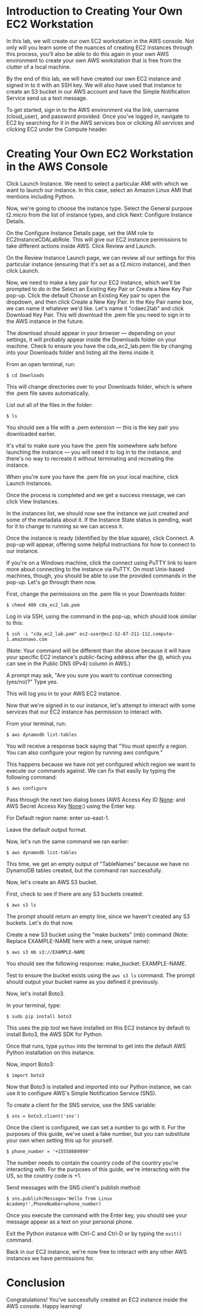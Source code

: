 # Introduction to Creating Your Own EC2 Workstation

In this lab, we will create our own EC2 workstation in the AWS console. Not only will you learn some of the nuances of creating EC2 instances through this process, you'll also be able to do this again in your own AWS environment to create your own AWS workstation that is free from the clutter of a local machine.

By the end of this lab, we will have created our own EC2 instance and signed in to it with an SSH key. We will also have used that instance to create an S3 bucket in our AWS account and have the Simple Notification Service send us a text message.

To get started, sign in to the AWS environment via the link, username (cloud_user), and password provided. Once you've logged in, navigate to EC2 by searching for it in the AWS services box or clicking All services and clicking EC2 under the Compute header.

# Creating Your Own EC2 Workstation in the AWS Console

Click Launch Instance. We need to select a particular AMI with which we want to launch our instance. In this case, select an Amazon Linux AMI that mentions including Python.

Now, we're going to choose the instance type. Select the General purpose t2.micro from the list of instance types, and click Next: Configure Instance Details.

On the Configure Instance Details page, set the IAM role to EC2InstanceCDALabRole. This will give our EC2 instance permissions to take different actions inside AWS. Click Review and Launch.

On the Review Instance Launch page, we can review all our settings for this particular instance (ensuring that it's set as a t2.micro instance), and then click Launch.

Now, we need to make a key pair for our EC2 instance, which we'll be prompted to do in the Select an Existing Key Pair or Create a New Key Pair pop-up. Click the default Choose an Existing Key pair to open the dropdown, and then click Create a New Key Pair. In the Key Pair name box, we can name it whatever we'd like. Let's name it "cdaec2lab" and click Download Key Pair. This will download the .pem file you need to sign in to the AWS instance in the future.

The download should appear in your browser — depending on your settings, it will probably appear inside the Downloads folder on your machine. Check to ensure you have the cda_ec2_lab.pem file by changing into your Downloads folder and listing all the items inside it.

From an open terminal, run:

```
$ cd Downloads
```

This will change directories over to your Downloads folder, which is where the .pem file saves automatically.

List out all of the files in the folder:

```
$ ls
```

You should see a file with a .pem extension — this is the key pair you downloaded earlier.

It's vital to make sure you have the .pem file somewhere safe before launching the instance — you will need it to log in to the instance, and there's no way to recreate it without terminating and recreating the instance.

When you're sure you have the .pem file on your local machine, click Launch Instances.

Once the process is completed and we get a success message, we can click View Instances.

In the instances list, we should now see the instance we just created and some of the metadata about it. If the Instance State status is pending, wait for it to change to running so we can access it.

Once the instance is ready (identified by the blue square), click Connect. A pop-up will appear, offering some helpful instructions for how to connect to our instance.

If you're on a Windows machine, click the connect using PuTTY link to learn more about connecting to the instance via PuTTY. On most Unix-based machines, though, you should be able to use the provided commands in the pop-up. Let's go through them now.

First, change the permissions on the .pem file in your Downloads folder:

```
$ chmod 400 cda_ec2_lab.pem
```

Log in via SSH, using the command in the pop-up, which should look similar to this:

```
$ ssh -i "cda_ec2_lab.pem" ec2-user@ec2-52-87-211-112.compute-1.amazonaws.com
```

(Note: Your command will be different than the above because it will have your specific EC2 instance's public-facing address after the @, which you can see in the Public DNS (IPv4) column in AWS.)

A prompt may ask, "Are you sure you want to continue connecting (yes/no)?" Type yes.

This will log you in to your AWS EC2 instance.

Now that we're signed in to our instance, let's attempt to interact with some services that our EC2 instance has permission to interact with.

From your terminal, run:

```
$ aws dynamodb list-tables
```

You will receive a response back saying that "You must specify a region. You can also configure your region by running aws configure."

This happens because we have not yet configured which region we want to execute our commands against. We can fix that easily by typing the following command:

```
$ aws configure
```

Pass through the next two dialog boxes (AWS Access Key ID [None](https://learn.acloud.guru/handson/2ce68935-adbf-4711-882a-4b9e7e3431d5/course/178db59b-70f1-4bd8-8d74-9ab9263f8f9a): and AWS Secret Access Key [None](https://learn.acloud.guru/handson/2ce68935-adbf-4711-882a-4b9e7e3431d5/course/178db59b-70f1-4bd8-8d74-9ab9263f8f9a):) using the Enter key.

For Default region name: enter us-east-1.

Leave the default output format.

Now, let's run the same command we ran earlier:

```
$ aws dynamodb list-tables
```

This time, we get an empty output of "TableNames" because we have no DynamoDB tables created, but the command ran successfully.

Now, let's create an AWS S3 bucket.

First, check to see if there are any S3 buckets created:

```
$ aws s3 ls
```

The prompt should return an empty line, since we haven't created any S3 buckets. Let's do that now.

Create a new S3 bucket using the "make buckets" (mb) command (Note: Replace EXAMPLE-NAME here with a new, unique name):

```
$ aws s3 mb s3://EXAMPLE-NAME
```

You should see the following response: make_bucket: EXAMPLE-NAME.

Test to ensure the bucket exists using the `aws s3 ls` command. The prompt should output your bucket name as you defined it previously.

Now, let's install Boto3.

In your terminal, type:

```
$ sudo pip install boto3
```

This uses the pip tool we have installed on this EC2 instance by default to install Boto3, the AWS SDK for Python.

Once that runs, type `python` into the terminal to get into the default AWS Python installation on this instance.

Now, import Boto3:

```
$ import boto3
```

Now that Boto3 is installed and imported into our Python instance, we can use it to configure AWS's Simple Notification Service (SNS).

To create a client for the SNS service, use the SNS variable:

```
$ sns = boto3.client('sns')
```

Once the client is configured, we can set a number to go with it. For the purposes of this guide, we've used a fake number, but you can substitute your own when setting this up for yourself.

```
$ phone_number = '+15558889999'
```

The number needs to contain the country code of the country you're interacting with. For the purposes of this guide, we're interacting with the US, so the country code is +1.

Send messages with the SNS client's publish method:

```
$ sns.publish(Message='Hello from Linux Academy!',PhoneNumber=phone_number)
```

Once you execute the command with the Enter key, you should see your message appear as a text on your personal phone.

Exit the Python instance with Ctrl-C and Ctrl-D or by typing the `exit()` command.

Back in our EC2 instance, we're now free to interact with any other AWS instances we have permissions for.

# Conclusion

Congratulations! You've successfully created an EC2 instance inside the AWS console. Happy learning!